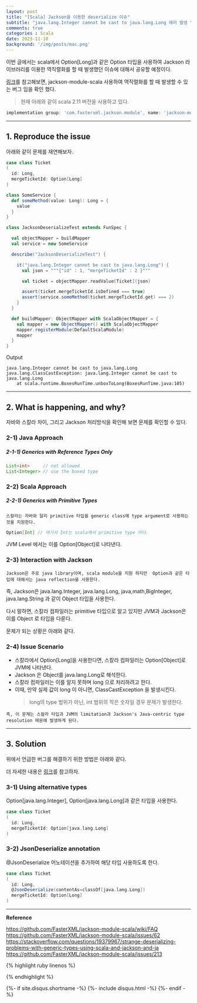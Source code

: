 ```yaml
---
layout: post
title: "[Scala] Jackson을 이용한 deserialize 이슈"
subtitle: "java.lang.Integer cannot be cast to java.lang.Long 에러 발생 및 Solution"    
comments: true
categories : Scala
date: 2023-11-10
background: '/img/posts/mac.png'
---
```


이번 글에서는 scala에서 Option[Long]과 같은 Option 타입을 사용하여 
Jackson 라이브러리를 이용한 역직렬화를 할 때 발생했던 이슈에 대해서 공유할 예정이다.  

[링크](https://github.com/FasterXML/jackson-module-scala/issues/213)를 참고해보면, 
jackson-module-scala 사용하여 역직렬화를 할 때 발생할 수 있는 버그 임을 확인 했다.    

> 현재 아래와 같이 scala 2.11 버전을 사용하고 있다.   

```groovy
implementation group: 'com.fasterxml.jackson.module', name: 'jackson-module-scala_2.11', version: '2.9.4'
```

- - - 

## 1. Reproduce the issue

아래와 같이 문제를 재연해보자.   

```scala
case class Ticket
(
  id: Long,
  mergeTicketId: Option[Long]
)

class SomeService {
  def someMethod(value: Long): Long = {
    value
  }
}

class JacksonDeserializeTest extends FunSpec {

  val objectMapper = buildMapper
  val service = new SomeService

  describe("JacksonDeserializeTest") {

    it("java.lang.Integer cannot be cast to java.lang.Long") {
      val json = """{"id" : 1, "mergeTicketId" : 2 }"""

      val ticket = objectMapper.readValue[Ticket](json)

      assert(ticket.mergeTicketId.isDefined === true)
      assert(service.someMethod(ticket.mergeTicketId.get) === 2)
    }
  }

  def buildMapper: ObjectMapper with ScalaObjectMapper = {
    val mapper = new ObjectMapper() with ScalaObjectMapper
    mapper.registerModule(DefaultScalaModule)
    mapper
  }
}
```

Output

```
java.lang.Integer cannot be cast to java.lang.Long
java.lang.ClassCastException: java.lang.Integer cannot be cast to java.lang.Long
	at scala.runtime.BoxesRunTime.unboxToLong(BoxesRunTime.java:105)
```

- - -

## 2. What is happening, and why?   

자바와 스칼라 차이, 그리고 Jackson 처리방식을 확인해 보면 문제를 확인할 수 있다.   

### 2-1) Java Approach   

##### 2-1-1) Generics with Reference Types Only   


```java
List<int>     // not allowed   
List<Integer> // use the boxed type
```


### 2-2) Scala Approach   

##### 2-2-1) Generics with Primitive Types  

`스칼라는 자바와 달리 primitive 타입을 generic class에 type argument로 사용하는 것을 지원한다.`    

```scala
Option[Int] // 여기서 Int는 scala에서 primitive type 이다.   
```

JVM Level 에서는 이를 Option[Object]로 나타낸다.   


### 2-3) Interaction with Jackson   

`Jackson은 주로 java library이며, scala module을 지원 하지만 
Option과 같은 타입에 대해서는 java reflection을 사용한다.`   

즉, Jackson은 java.lang.Integer, java.lang.Long, java,math,BigInteger, java.lang.String 
과 같이 Object 타입을 사용한다.   

다시 말하면, 스칼라 컴파일러는 primitive 타입으로 알고 있지만 JVM과 Jackson은 이를 Object 로 
타입을 다룬다.   

문제가 되는 상황은 아래와 같다.   

### 2-4) Issue Scenario   

- 스칼라에서 Option[Long]을 사용한다면, 스칼라 컴파일러는 Option[Object]로 JVM에 나타낸다.   
- Jackson 은 Object를 java.lang.Long로 해석한다.   
- 스칼라 컴파일러는 이를 알지 못하며 long 으로 처리하려고 한다.   
- 이때, 만약 실제 값이 long 이 아니면, ClassCastException 을 발생시킨다.   
    > long의 type 범위가 아닌, int 범위의 작은 숫자일 경우 문제가 발생한다.   

`즉, 이 문제는 스칼라 타입과 JVM의 limitation과 Jackson's Java-centric type resolution 때문에 발생하게 된다.`   



- - - 

## 3. Solution   

위에서 언급한 버그를 해결하기 위한 방법은 아래와 같다.  

더 자세한 내용은 [링크](https://github.com/FasterXML/jackson-module-scala/wiki/FAQ)를 참고하자.   

### 3-1) Using alternative types  

Option[java.lang.Integer], Option[java.lang.Long]과 같은 타입을 사용한다.  

```scala
case class Ticket
(
  id: Long,
  mergeTicketId: Option[java.lang.Long]
)
```

### 3-2) JsonDeserialize annotation   

@JsonDeserialize 어노테이션을 추가하여 해당 타입 사용하도록 한다.   

```scala
case class Ticket
(
  id: Long,
  @JsonDeserialize(contentAs=classOf[java.lang.Long])
  mergeTicketId: Option[Long]
)
```

- - - 

**Reference**    

<https://github.com/FasterXML/jackson-module-scala/wiki/FAQ>  
<https://github.com/FasterXML/jackson-module-scala/issues/62>   
<https://stackoverflow.com/questions/19379967/strange-deserializing-problems-with-generic-types-using-scala-and-jackson-and-ja>   
<https://github.com/FasterXML/jackson-module-scala/issues/213>   

{% highlight ruby linenos %}

{% endhighlight %}


{%- if site.disqus.shortname -%}
    {%- include disqus.html -%}
{%- endif -%}

